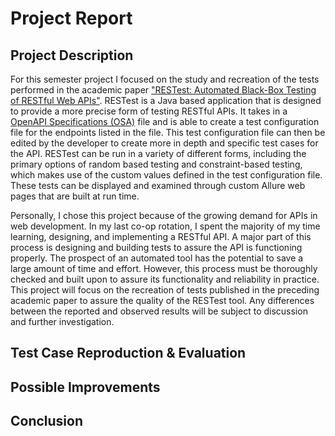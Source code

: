 # Project Report

## Project Description

For this semester project I focused on the study and recreation of the tests performed in the academic paper ["RESTest: Automated Black-Box Testing of RESTful Web APIs"](https://personal.us.es/amarlop/wp-content/uploads/2021/06/RESTest-Automated-Black-Box-Testing-of-RESTful-Web-APIs.pdf). RESTest is a Java based application that is designed to provide a more precise form of testing RESTful APIs. It takes in a [OpenAPI Specifications (OSA)](https://swagger.io/specification/) file and is able to create a test configuration file for the endpoints listed in the file. This test configuration file can then be edited by the developer to create more in depth and specific test cases for the API. RESTest can be run in a variety of different forms, including the primary options of random based testing and constraint-based testing, which makes use of the custom values defined in the test configuration file. These tests can be displayed and examined through custom Allure web pages that are built at run time.  

Personally, I chose this project because of the growing demand for APIs in web development. In my last co-op rotation, I spent the majority of my time learning, designing, and implementing a RESTful API. A major part of this process is designing and building tests to assure the API is functioning properly. The prospect of an automated tool has the potential to save a large amount of time and effort. However, this process must be thoroughly checked and built upon to assure its functionality and reliability in practice.  This project will focus on the recreation of tests published in the preceding academic paper to assure the quality of the RESTest tool. Any differences between the reported and observed results will be subject to discussion and further investigation. 

## Test Case Reproduction & Evaluation



## Possible Improvements

## Conclusion 

